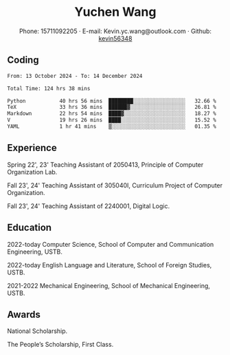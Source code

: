  <center>
     <h1>Yuchen Wang</h1>
     <div>
         <span>
             Phone:
             15711092205
         </span>
         ·
         <span>
             E-mail:
             Kevin.yc.wang@outlook.com
         </span>
         ·
         <span>
             Github:
             <a href="https://github.com/kevin56348">kevin56348</a>
         </span>
     </div>
 </center>

## Coding

<!-- ![Top Langs](https://github-readme-stats.vercel.app/api/top-langs/?username=kevin56348) -->

<!--START_SECTION:waka-->

```txt
From: 13 October 2024 - To: 14 December 2024

Total Time: 124 hrs 38 mins

Python           40 hrs 56 mins  ████████░░░░░░░░░░░░░░░░░   32.66 %
TeX              33 hrs 36 mins  ██████▓░░░░░░░░░░░░░░░░░░   26.81 %
Markdown         22 hrs 54 mins  ████▓░░░░░░░░░░░░░░░░░░░░   18.27 %
V                19 hrs 26 mins  ████░░░░░░░░░░░░░░░░░░░░░   15.52 %
YAML             1 hr 41 mins    ▒░░░░░░░░░░░░░░░░░░░░░░░░   01.35 %
```

<!--END_SECTION:waka-->

## Experience 

Spring 22', 23' Teaching Assistant of 2050413, Principle of Computer Organization Lab.

Fall 23', 24' Teaching Assistant of 305040I, Curriculum Project of Computer Organization.

Fall 23', 24' Teaching Assistant of 2240001, Digital Logic.

## Education

2022-today Computer Science, School of Computer and Communication Engineering, USTB.

2022-today English Language and Literature, School of Foreign Studies, USTB.

2021-2022 Mechanical Engineering, School of Mechanical Engineering, USTB.

## Awards

National Scholarship.

The People’s Scholarship, First Class.
